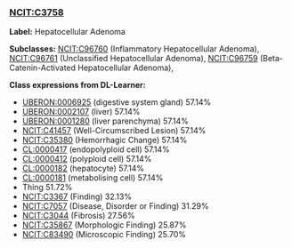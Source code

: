 
### [NCIT:C3758](http://purl.obolibrary.org/obo/NCIT_C3758)
**Label:** Hepatocellular Adenoma

**Subclasses:** [NCIT:C96760](http://purl.obolibrary.org/obo/NCIT_C96760) (Inflammatory Hepatocellular Adenoma), [NCIT:C96761](http://purl.obolibrary.org/obo/NCIT_C96761) (Unclassified Hepatocellular Adenoma), [NCIT:C96759](http://purl.obolibrary.org/obo/NCIT_C96759) (Beta-Catenin-Activated Hepatocellular Adenoma), 

**Class expressions from DL-Learner:**

- [UBERON:0006925](http://purl.obolibrary.org/obo/UBERON_0006925) (digestive system gland) 57.14%
- [UBERON:0002107](http://purl.obolibrary.org/obo/UBERON_0002107) (liver) 57.14%
- [UBERON:0001280](http://purl.obolibrary.org/obo/UBERON_0001280) (liver parenchyma) 57.14%
- [NCIT:C41457](http://purl.obolibrary.org/obo/NCIT_C41457) (Well-Circumscribed Lesion) 57.14%
- [NCIT:C35380](http://purl.obolibrary.org/obo/NCIT_C35380) (Hemorrhagic Change) 57.14%
- [CL:0000417](http://purl.obolibrary.org/obo/CL_0000417) (endopolyploid cell) 57.14%
- [CL:0000412](http://purl.obolibrary.org/obo/CL_0000412) (polyploid cell) 57.14%
- [CL:0000182](http://purl.obolibrary.org/obo/CL_0000182) (hepatocyte) 57.14%
- [CL:0000181](http://purl.obolibrary.org/obo/CL_0000181) (metabolising cell) 57.14%
- Thing 51.72%
- [NCIT:C3367](http://purl.obolibrary.org/obo/NCIT_C3367) (Finding) 32.13%
- [NCIT:C7057](http://purl.obolibrary.org/obo/NCIT_C7057) (Disease, Disorder or Finding) 31.29%
- [NCIT:C3044](http://purl.obolibrary.org/obo/NCIT_C3044) (Fibrosis) 27.56%
- [NCIT:C35867](http://purl.obolibrary.org/obo/NCIT_C35867) (Morphologic Finding) 25.87%
- [NCIT:C83490](http://purl.obolibrary.org/obo/NCIT_C83490) (Microscopic Finding) 25.70%


